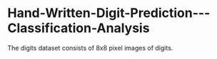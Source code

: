 # Hand-Written-Digit-Prediction---Classification-Analysis
The digits dataset consists of 8x8 pixel images of digits.

